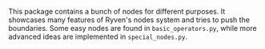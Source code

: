 This package contains a bunch of nodes for different purposes.
It showcases many features of Ryven's nodes system and tries to push the boundaries.
Some easy nodes are found in `basic_operators.py`, while more advanced ideas are implemented in `special_nodes.py`.